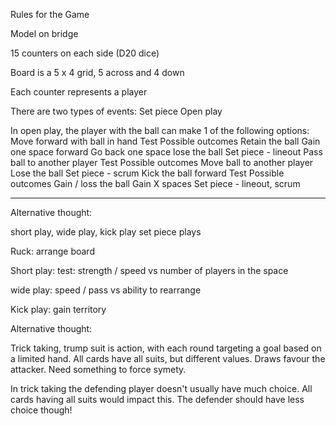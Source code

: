 Rules for the Game

Model on bridge

15 counters on each side (D20 dice)

Board is a 5 x 4 grid, 5 across and 4 down

Each counter represents a player

There are two types of events:
Set piece
Open play

In open play, the player with the ball can make 1 of the following options:
Move forward with ball in hand
	Test
	Possible outcomes
		Retain the ball
		Gain one space forward
		Go back one space
		lose the ball
		Set piece - lineout
Pass ball to another player
	Test
	Possible outcomes
	    Move ball to another player
		Lose the ball
		Set piece - scrum
Kick the ball forward
    Test
    Possible outcomes
	    Gain / loss the ball
	    Gain X spaces
	    Set piece - lineout, scrum

-----

Alternative thought:

short play, wide play, kick play
set piece plays

Ruck: arrange board

Short play:
test: strength / speed vs number of players in the space

wide play: speed / pass  vs ability to rearrange

Kick play: gain territory

Alternative thought:

Trick taking, trump suit is action, with each round targeting a goal based on a limited hand. All cards have all suits, but different values. Draws favour the attacker. Need something to force symety.

In trick taking the defending player doesn't usually have much choice. All cards having all suits would impact this. The defender should have less choice though!


<!--stackedit_data:
eyJoaXN0b3J5IjpbNjk0OTMzNDQ2XX0=
-->